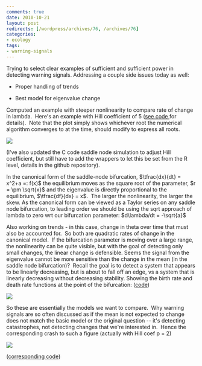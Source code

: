 ```yaml
---
comments: true
date: 2010-10-21 
layout: post
redirects: [/wordpress/archives/76, /archives/76]
categories:
- ecology
tags:
- warning-signals
---
```


Trying to select clear examples of sufficient and sufficient power in detecting warning signals.  Addressing a couple side issues today as well:



	
  * Proper handling of trends

	
  * Best model for eigenvalue change


Computed an example with steeper nonlinearity to compare rate of change in lambda.  Here's an example with Hill coefficient of 5 ([see code ](http://github.com/cboettig/structured-populations/blob/1122cbe8f0eed7670df1514c5572cf5c1f540e84/demos/saddle_analytics.R)for details).  Note that the plot simply shows whichever root the numerical algorithm converges to at the time, should modify to express all roots.

![]( http://farm2.staticflickr.com/1164/5103391608_0f219f6ff0_o.png )


(I've also updated the C code saddle node simulation to adjust Hill coefficient, but still have to add the wrappers to let this be set from the R level, details in the github repository).

In the canonical form of the saddle-node bifurcation, $\tfrac{dx}{dt} = x^2+a =: f(x)$ the equilibrium moves as the square root of the parameter, $r = \pm \sqrt{x}$ and the eigenvalue is directly proportional to the equilibrium, $\tfrac{df}{dx} = x$.  The larger the nonlinearity, the larger the skew.  As the canonical form can be viewed as a Taylor series on any saddle node bifurcation,  to leading order we should be using the sqrt approach of lambda to zero wrt our bifurcation parameter:
$d\lambda/dt = -\sqrt{a}$

Also working on trends - in this case, change in theta over time that must also be accounted for.   So both are quadratic rates of change in the canonical model.  If the bifurcation parameter is moving over a large range, the nonlinearity can be quite visible, but with the goal of detecting only small changes, the linear change is defensible.  Seems the signal from the eigenvalue cannot be more sensitive than the change in the mean (in the saddle node bifurcation)?  Recall the goal is to detect a system that appears to be linearly decreasing, but is about to fall off an edge, vs a system that is linearly decreasing without decreasing stability. Showing the birth rate and death rate functions at the point of the bifurcation: ([code](http://github.com/cboettig/structured-populations/commit/1413206233559970c86d4161ceb1ff60ae9c0987))

![]( http://farm2.staticflickr.com/1195/5103188523_57db900672_o.png )


So these are essentially the models we want to compare.  Why warning signals are so often discussed as if the mean is not expected to change does not match the basic model or the original question -- it's detecting catastrophes, not detecting changes that we're interested in.  Hence the corresponding crash to such a figure (actually with Hill coef p = 2)

![]( http://farm2.staticflickr.com/1184/5103819890_b5a04908ae_o.png )


([corresponding code](http://github.com/cboettig/structured-populations/commit/6f2c00fe48278ac7dde98ce60ea18e409cfc02ed))

